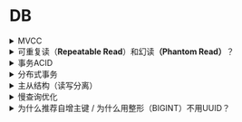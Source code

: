 # DB

<details>

<summary>MVCC</summary>



</details>

<details>

<summary>可重复读（<strong>Repeatable Read</strong>）和幻读<strong>（Phantom Read）</strong>？</summary>

可重复读：事务内**多次读取同一数据**的结果一致（即使其他事务已修改并提交）

* **MVCC机制**：事务首次读时生成**ReadView**，后续读沿用该视图。但快照读无法阻止其他事务插入新数据，所以不能解决幻读

幻读：事务内**两次相同条件查询**，结果集行数不同（侧重<mark style="color:red;">结果集</mark>变化）

* 使用临键锁：行锁+间隙锁（左开右闭）+ MVCC解决幻读
* 查询为for update，需要有索引，否则间隙锁会失效，降级为表锁；如果索引有唯一属性，InnoDB会优化为行锁

</details>

<details>

<summary>事务ACID</summary>

<table><thead><tr><th width="119.33331298828125">ACID</th><th>Desc</th><th>实现</th></tr></thead><tbody><tr><td>Ａ，原子性</td><td>事务全做或者全不做</td><td>Undo Log，记录回滚信息</td></tr><tr><td>C，一致性</td><td>在事务开始前和事务结束后，数据库的完整性约束没有被破坏（回滚后回到初始化的状态）</td><td>主键/外键约束、触发器、应用层校验</td></tr><tr><td>I，隔离性</td><td>并发事务互不干扰</td><td>临键锁 + MVCC</td></tr><tr><td>D，持久性</td><td>提交后数据永久保存</td><td>Buffer Pool + Redo Log</td></tr></tbody></table>

</details>

<details>

<summary>分布式事务</summary>

1. 两段式 / 三段式提交

</details>

<details>

<summary>主从结构（读写分离）</summary>

将读操作（SELECT）和写操作（INSERT/UPDATE/DELETE）分散到不同的服务器节点

* 写节点（Master）：处理所有数据变更操作，保证数据强一致性
* 读节点（Slave/Replica）：提供数据查询服务，支持横向扩展



为什么要读写分离？

1. 性能瓶颈：负载均衡，读性能可随从库数量线性扩展
2. 单点故障：主库宕机时，从库可快速提升为新主库
3. 资源隔离：避免核心流程受到影响
4. 数据安全：从库作为主库备份
5. 成本优化：从库可以使用低配服务器



如何进行主从复制？

1. 基于语句的复制：Binlog，执行相同SQL
2. 基于行的复制：将改变的内容（数据本身）进行复制

</details>

<details>

<summary>慢查询优化</summary>

1. 分析语句，是否加载了额外数据，查询了不必要的列等等
2. 分析执行计划：type & extra，修改语句或者索引

* type：判断sql性能和优化程度的重要指标

<table><thead><tr><th width="193">type</th><th>desc</th></tr></thead><tbody><tr><td>const</td><td>通过索引一次命中，匹配一行数据</td></tr><tr><td>eq_ref</td><td>唯一性索引扫描，只有一条记录</td></tr><tr><td>ref</td><td>非唯一性索引扫描，返回匹配某个值的所有</td></tr><tr><td>range</td><td>使用其中一个索引来选择行</td></tr><tr><td>index</td><td>遍历索引树</td></tr><tr><td>ALL</td><td>全表扫描</td></tr></tbody></table>

* extra

<table><thead><tr><th width="180.3333740234375">extra</th><th>desc</th></tr></thead><tbody><tr><td>using filesort</td><td>对结果集进行了外部排序，不能通过索引达到排序效果</td></tr><tr><td>using index</td><td>覆盖索引扫描，性能佳</td></tr><tr><td>using temoporary</td><td>使用临时表，多为排序、分组、多表join的情况，建议优化</td></tr><tr><td>using where</td><td>使用了where过滤，效率较高</td></tr></tbody></table>

3. 如果是数据量太大，考虑垂直拆分，水平拆分表

</details>

<details>

<summary>为什么推荐自增主键 / 为什么用整形（BIGINT）不用UUID？</summary>

1. 无序数据必须分裂页
   1. 分裂时阻塞写入（锁页）：分配新页 -> 移动部分数据 -> 更新父节点指针
   2. 增加碎片：页利用率下降，查询性能下降
   3. 随机I/O增多
2. 自增主键
   1. 顺序写入：新数据总是追加到B+树最右侧，避免分裂（级联分裂）
   2. B+数高度更低，范围查询更快
   3. 缓存友好：连续主键提升缓冲池命中率
   4. 空间紧凑：页填充率通常更高（页填充率15/16，当页剩余空间<1/16时触发分裂机制）

UUID占用空间更多（16字节），BigINT（8字节）

</details>
